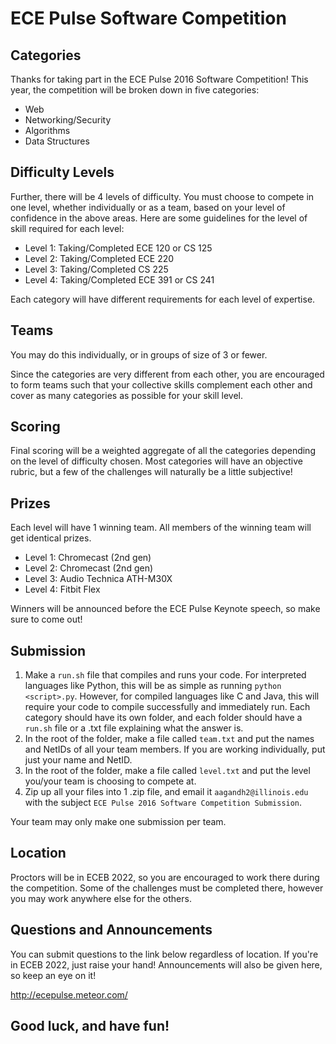 # ECE Pulse Software Competition

## Categories

Thanks for taking part in the ECE Pulse 2016 Software Competition! This year, the competition will be broken down in five categories: 
  * Web
  * Networking/Security
  * Algorithms
  * Data Structures

## Difficulty Levels

Further, there will be 4 levels of difficulty. You must choose to compete in one level, whether individually or as a team, based on your level of confidence in the above areas. Here are some guidelines for the level of skill required for each level: 
  * Level 1: Taking/Completed ECE 120 or CS 125
  * Level 2: Taking/Completed ECE 220
  * Level 3: Taking/Completed CS 225
  * Level 4: Taking/Completed ECE 391 or CS 241

Each category will have different requirements for each level of expertise.

## Teams

You may do this individually, or in groups of size of 3 or fewer.

Since the categories are very different from each other, you are encouraged to form teams such that your collective skills complement each other and cover as many categories as possible for your skill level.

## Scoring

Final scoring will be a weighted aggregate of all the categories depending on the level of difficulty chosen. Most categories will have an objective rubric, but a few of the challenges will naturally be a little subjective!

## Prizes

Each level will have 1 winning team. All members of the winning team will get identical prizes.

* Level 1: Chromecast (2nd gen)
* Level 2: Chromecast (2nd gen)
* Level 3: Audio Technica ATH-M30X
* Level 4: Fitbit Flex

Winners will be announced before the ECE Pulse Keynote speech, so make sure to come out!

## Submission

  1. Make a `run.sh` file that compiles and runs your code. For interpreted languages like Python, this will be as simple as running `python <script>.py`. However, for compiled languages like C and Java, this will require your code to compile successfully and immediately run. Each category should have its own folder, and each folder should have a `run.sh` file or a .txt file explaining what the answer is.
  2. In the root of the folder, make a file called `team.txt` and put the names and NetIDs of all your team members. If you are working individually, put just your name and NetID. 
  3. In the root of the folder, make a file called `level.txt` and put the level you/your team is choosing to compete at.
  4. Zip up all your files into 1 .zip file, and email it `aagandh2@illinois.edu` with the subject `ECE Pulse 2016 Software Competition Submission`. 
 
Your team may only make one submission per team.

## Location

Proctors will be in ECEB 2022, so you are encouraged to work there during the competition. Some of the challenges must be completed there, however you may work anywhere else for the others.

## Questions and Announcements

You can submit questions to the link below regardless of location. If you're in ECEB 2022, just raise your hand! Announcements will also be given here, so keep an eye on it!

http://ecepulse.meteor.com/

## Good luck, and have fun!
